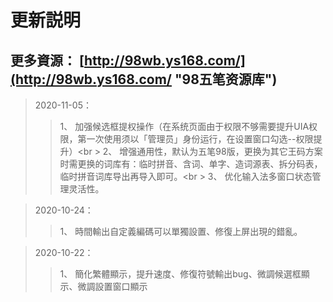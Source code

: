 # 更新説明

## 更多資源： [http://98wb.ys168.com/](http://98wb.ys168.com/ "98五笔资源库")
> 2020-11-05：
>>1、 加强候选框提权操作（在系统页面由于权限不够需要提升UIA权限，第一次使用须以「管理员」身份运行，在设置窗口勾选--权限提升）<br \>
>>2、 增强通用性，默认为五笔98版，更换为其它王码方案时需更换的词库有：临时拼音、含词、单字、造词源表、拆分码表，临时拼音词库导出再导入即可。<br \>
>>3、 优化输入法多窗口状态管理灵活性。

> 2020-10-24：
>>1、 時間輸出自定義編碼可以單獨設置、修復上屏出現的錯亂。

> 2020-10-22：
>>1、 簡化繁體顯示，提升速度、修復符號輸出bug、微調候選框顯示、微調設置窗口顯示

